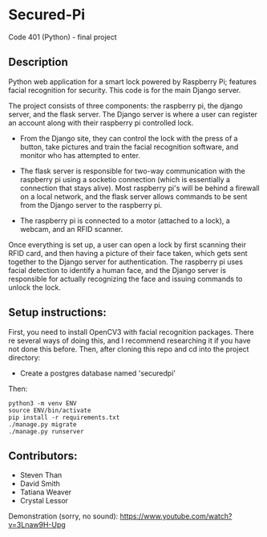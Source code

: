 # Secured-Pi
Code 401 (Python) - final project

## Description
Python web application for a smart lock powered by Raspberry Pi; features facial recognition for
security.  This code is for the main Django server.

The project consists of three components:  the raspberry pi, the django server, and the flask server.
The Django server is where a user can register an account along with their raspberry pi controlled
lock.

- From the Django site, they can control the lock with the press of a button, take pictures and train
the facial recognition software, and monitor who has attempted to enter.

- The flask server is responsible for two-way communication with the raspberry pi using a socketio
connection (which is essentially a connection that stays alive).  Most raspberry pi's will be
behind a firewall on a local network, and the flask server allows commands to be sent from the
Django server to the raspberry pi.

- The raspberry pi is connected to a motor (attached to a lock), a webcam, and an RFID scanner.

Once everything is set up, a user can open a lock by first scanning their RFID card, and then having
a picture of their face taken, which gets sent together to the Django server for authentication.
The raspberry pi uses facial detection to identify a human face, and the Django server is
responsible for actually recognizing the face and issuing commands to unlock the lock.

## Setup instructions:
First, you need to install OpenCV3 with facial recognition packages.  There
re several ways of doing this, and I recommend researching it if you have not
done this before.  Then, after cloning this repo and cd into the project directory:

- Create a postgres database named 'securedpi'

Then:

```
python3 -m venv ENV
source ENV/bin/activate
pip install -r requirements.txt
./manage.py migrate
./manage.py runserver
```


## Contributors:
* Steven Than
* David Smith
* Tatiana Weaver
* Crystal Lessor

Demonstration (sorry, no sound):
https://www.youtube.com/watch?v=3Lnaw9H-Upg
